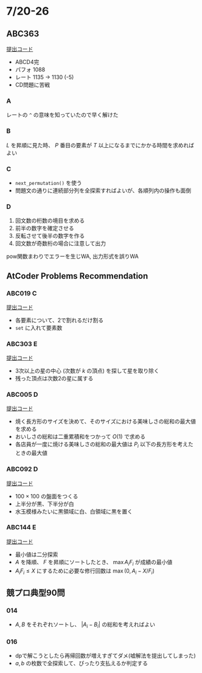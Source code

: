 # 7/20-26

## ABC363

[提出コード](https://atcoder.jp/contests/abc363/submissions?f.Task=&f.LanguageName=&f.Status=&f.User=dye8128)

- ABCD4完
- パフォ 1088
- レート 1135 -> 1130 (-5)
- CD問題に苦戦

### A

レートの `^` の意味を知っていたので早く解けた

### B

$L$ を昇順に見た時、 $P$ 番目の要素が $T$ 以上になるまでにかかる時間を求めればよい

### C

- `next_permutation()` を使う
- 問題文の通りに連続部分列を全探索すればよいが、各順列内の操作も面倒

### D

1. 回文数の桁数の境目を求める
2. 前半の数字を確定させる
3. 反転させて後半の数字を作る
4. 回文数が奇数桁の場合に注意して出力

pow関数まわりでエラーを生じWA, 出力形式を誤りWA

## AtCoder Problems Recommendation

### ABC019 C

[提出コード](https://atcoder.jp/contests/abc019/submissions/55832996)

- 各要素について、2で割れるだけ割る
- `set` に入れて要素数

### ABC303 E

[提出コード](https://atcoder.jp/contests/abc303/submissions/55833551)

- 3次以上の星の中心 (次数が $k$ の頂点) を探して星を取り除く
- 残った頂点は次数2の星に属する

### ABC005 D

[提出コード](https://atcoder.jp/contests/abc005/submissions/me)

- 焼く長方形のサイズを決めて、そのサイズにおける美味しさの総和の最大値を求める
- おいしさの総和は二重累積和をつかって $O(1)$ で求める
- 各店員が一度に焼ける美味しさの総和の最大値は $P_i$ 以下の長方形を考えたときの最大値

### ABC092 D

[提出コード](https://atcoder.jp/contests/abc092/submissions/55911744)

- $100\times100$ の盤面をつくる
- 上半分が黒、下半分が白
- 水玉模様みたいに黒領域に白、白領域に黒を置く

### ABC144 E

[提出コード](https://atcoder.jp/contests/abc144/submissions/55943602)

- 最小値は二分探索
- $A$ を降順、 $F$ を昇順にソートしたとき、 $\max{A_iF_i}$ が成績の最小値
- $A_iF_i\le X$ にするために必要な修行回数は $\max(0,A_i-X/F_i)$

## 競プロ典型90問

### 014

- $A, B$ をそれぞれソートし、 $|A_i-B_i|$ の総和を考えればよい

### 016

- dpで解こうとしたら再帰回数が増えすぎてダメ(嘘解法を提出してしまった)
- $a, b$ の枚数で全探索して、ぴったり支払えるか判定する
